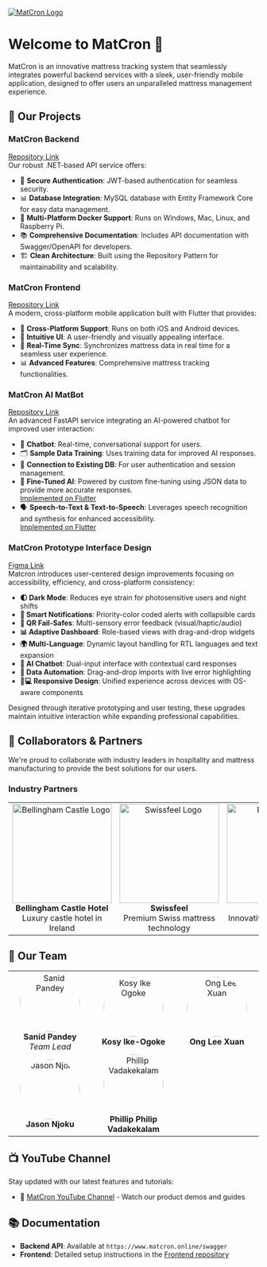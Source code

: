<a name="top"></a>
[![MatCron Logo](https://i.ibb.co/bn8mt7h/Screenshot-2025-04-21-at-22-22-58.png)](https://mahara.dkit.ie/view/view.php?t=WjyNFEmzOM1LJIvBZhRQ)

# Welcome to MatCron 👋

MatCron is an innovative mattress tracking system that seamlessly integrates powerful backend services with a sleek, user-friendly mobile application, designed to offer users an unparalleled mattress management experience.

## 🚀 Our Projects

### **MatCron Backend**  
[Repository Link](https://github.com/MatCron/MatCron)  
Our robust .NET-based API service offers:

- 🔐 **Secure Authentication**: JWT-based authentication for seamless security.
- 📊 **Database Integration**: MySQL database with Entity Framework Core for easy data management.
- 🐳 **Multi-Platform Docker Support**: Runs on Windows, Mac, Linux, and Raspberry Pi.
- 📚 **Comprehensive Documentation**: Includes API documentation with Swagger/OpenAPI for developers.
- 🏗️ **Clean Architecture**: Built using the Repository Pattern for maintainability and scalability.

### **MatCron Frontend**  
[Repository Link](https://github.com/MatCron/Matcron-Frontend)  
A modern, cross-platform mobile application built with Flutter that provides:

- 📱 **Cross-Platform Support**: Runs on both iOS and Android devices.
- 🎨 **Intuitive UI**: A user-friendly and visually appealing interface.
- 🔄 **Real-Time Sync**: Synchronizes mattress data in real time for a seamless user experience.
- 📊 **Advanced Features**: Comprehensive mattress tracking functionalities.

### **MatCron AI MatBot**  
[Repository Link](https://github.com/MatCron/MatCron_AI_Chatbot)  
An advanced FastAPI service integrating an AI-powered chatbot for improved user interaction:

- 🤖 **Chatbot**: Real-time, conversational support for users.
- 🗂️ **Sample Data Training**: Uses training data for improved AI responses.
- 🔌 **Connection to Existing DB**: For user authentication and session management.
- 🔧 **Fine-Tuned AI**: Powered by custom fine-tuning using JSON data to provide more accurate responses.  
  [Implemented on Flutter](https://github.com/MatCron/Matcron-Frontend/tree/ChatBot)
- 🗣️ **Speech-to-Text & Text-to-Speech**: Leverages speech recognition and synthesis for enhanced accessibility.  
  [Implemented on Flutter](https://github.com/MatCron/Matcron-Frontend/tree/ChatBot)

### **MatCron Prototype Interface Design**
[Figma Link](https://www.figma.com/design/UcG5FPE8pybCFtc2ZQ46ae/Log-In-Page(App)?node-id=0-1&node-type=canvas&t=PAUlfSERZgtYUVgz-0&fuid=1189251950593237104) <br/>
Matcron introduces user-centered design improvements focusing on accessibility, efficiency, and cross-platform consistency:

- **🌓 Dark Mode**: Reduces eye strain for photosensitive users and night shifts  
- **🔔 Smart Notifications**: Priority-color coded alerts with collapsible cards  
- **📱 QR Fail-Safes**: Multi-sensory error feedback (visual/haptic/audio)  
- **📊 Adaptive Dashboard**: Role-based views with drag-and-drop widgets  
- **🌍 Multi-Language**: Dynamic layout handling for RTL languages and text expansion  
- **🤖 AI Chatbot**: Dual-input interface with contextual card responses  
- **📂 Data Automation**: Drag-and-drop imports with live error highlighting  
- **📱💻 Responsive Design**: Unified experience across devices with OS-aware components  

Designed through iterative prototyping and user testing, these upgrades maintain intuitive interaction while expanding professional capabilities. 

## 🤝 Collaborators & Partners

We're proud to collaborate with industry leaders in hospitality and mattress manufacturing to provide the best solutions for our users.

### **Industry Partners**
<div align="center">
  <table>
    <tr>
      <td align="center" width="300px">
        <img src="https://static.arocdn.com/Sites/50/bellinghamcastle/Assets/Images/logo.svg?v=1" width="200px" alt="Bellingham Castle Logo"/>
        <br/>
        <b>Bellingham Castle Hotel</b>
        <br/>
        Luxury castle hotel in Ireland
      </td>
      <td align="center" width="300px">
        <img src="https://encrypted-tbn0.gstatic.com/images?q=tbn:ANd9GcQ4l7eeev_hWGUgyFc1SjcFRAylYhmEuXtiWA&s" width="200px" alt="Swissfeel Logo"/>
        <br/>
        <b>Swissfeel</b>
        <br/>
        Premium Swiss mattress technology
      </td>
      <td align="center" width="300px">
        <img src="https://api.aircraftit.com/FileCollection(guid'130409ac-8789-44b6-beb3-797a24147330')/Data" width="200px" alt="Redifly Logo"/>
        <br/>
        <b>Redifly</b>
        <br/>
        Innovative sleep solutions provider
      </td>
    </tr>
  </table>
</div>

## 👥 Our Team

<div align="center">
  <table>
    <tr>
      <td align="center" width="200px">
        <img src="https://media.licdn.com/dms/image/v2/D4E03AQG5z4bt_-HSEQ/profile-displayphoto-shrink_800_800/profile-displayphoto-shrink_800_800/0/1694200327267?e=1753315200&v=beta&t=WAYP84hfJYSwLkuw-UA9B7mcGZGzVGh8qxQdjUS7hWo" width="120px" style="border-radius: 50%;" alt="Sanid Pandey"/>
        <br/><b>Sanid Pandey</b>
        <br/><i>Team Lead</i>
      </td>
      <td align="center" width="200px">
        <img src="https://media.licdn.com/dms/image/v2/D4E03AQGjYBDnbrITgA/profile-displayphoto-shrink_800_800/profile-displayphoto-shrink_800_800/0/1695980418486?e=1753315200&v=beta&t=REE-HzUuvCsqO6N1kOovXHy7n76VmD8uo84nHRsPUks" width="120px" style="border-radius: 50%;" alt="Kosy Ike-Ogoke"/>
        <br/><b>Kosy Ike-Ogoke</b>
      </td>
      <td align="center" width="200px">
        <img src="https://media.licdn.com/dms/image/v2/C5603AQHx5YMNm1BzQg/profile-displayphoto-shrink_800_800/profile-displayphoto-shrink_800_800/0/1633802150095?e=1753315200&v=beta&t=g8bdvj61gVyAaUgrMgf0IKjt83bqm6nLtKWo1T4qYME" width="120px" style="border-radius: 50%;" alt="Ong Lee Xuan"/>
        <br/><b>Ong Lee Xuan</b>
      </td>
    </tr>
    <tr>
      <td align="center" width="200px">
        <img src="https://media.licdn.com/dms/image/v2/D4E03AQHbgIz5MBvgwA/profile-displayphoto-shrink_800_800/B4EZYuXHoIHcAc-/0/1744534535137?e=1753315200&v=beta&t=iUpNzy4S2qAx1bhmM_0SEjK0CcOHr7pdP6a_s3o-l9Q" width="120px" style="border-radius: 50%;" alt="Jason Njoku"/>
        <br/><b>Jason Njoku</b>
      </td>
      <td align="center" width="200px">
        <img src="https://media.licdn.com/dms/image/v2/D4E03AQHbRF0hcu4tzA/profile-displayphoto-shrink_800_800/profile-displayphoto-shrink_800_800/0/1698126238163?e=1753315200&v=beta&t=zqMjAxmqzODTQERbdzmH80bwwig9-fCDBDHMKQUlcgI" width="120px" style="border-radius: 50%;" alt="Phillip Vadakekalam"/>
        <br/><b>Phillip Philip Vadakekalam</b>
      </td>
    </tr>
  </table>
</div>


## 📺 YouTube Channel

Stay updated with our latest features and tutorials:

- 🎥 [MatCron YouTube Channel](https://www.youtube.com/@MATCRON-e4o) - Watch our product demos and guides

## 📚 Documentation

- **Backend API**: Available at `https://www.matcron.online/swagger`
- **Frontend**: Detailed setup instructions in the [Frontend repository](https://github.com/MatCron/Matcron-Frontend)

